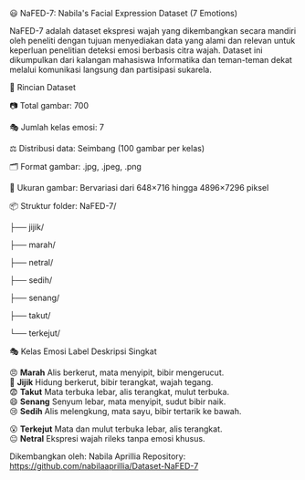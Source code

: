 😃 NaFED-7: Nabila's Facial Expression Dataset (7 Emotions)

NaFED-7 adalah dataset ekspresi wajah yang dikembangkan secara mandiri oleh peneliti dengan tujuan menyediakan data yang alami dan relevan untuk keperluan penelitian deteksi emosi berbasis citra wajah. Dataset ini dikumpulkan dari kalangan mahasiswa Informatika dan teman-teman dekat melalui komunikasi langsung dan partisipasi sukarela.

📌 Rincian Dataset

📷 Total gambar: 700

🎭 Jumlah kelas emosi: 7

⚖️ Distribusi data: Seimbang (100 gambar per kelas)

🗂️ Format gambar: .jpg, .jpeg, .png

📐 Ukuran gambar: Bervariasi dari 648×716 hingga 4896×7296 piksel

📦 Struktur folder:
NaFED-7/

├── jijik/

├── marah/

├── netral/

├── sedih/

├── senang/

├── takut/

└── terkejut/

🎭 Kelas Emosi
 Label            Deskripsi Singkat                                   

 😠 **Marah**     Alis berkerut, mata menyipit, bibir mengerucut.      
 🤢 **Jijik**     Hidung berkerut, bibir terangkat, wajah tegang.     
 😨 **Takut**     Mata terbuka lebar, alis terangkat, mulut terbuka.   
 😄 **Senang**    Senyum lebar, mata menyipit, sudut bibir naik.       
 😢 **Sedih**     Alis melengkung, mata sayu, bibir tertarik ke bawah.
 
 😮 **Terkejut**  Mata dan mulut terbuka lebar, alis terangkat.        
 😐 **Netral**    Ekspresi wajah rileks tanpa emosi khusus.            

Dikembangkan oleh: Nabila Aprillia
Repository: https://github.com/nabilaaprillia/Dataset-NaFED-7

